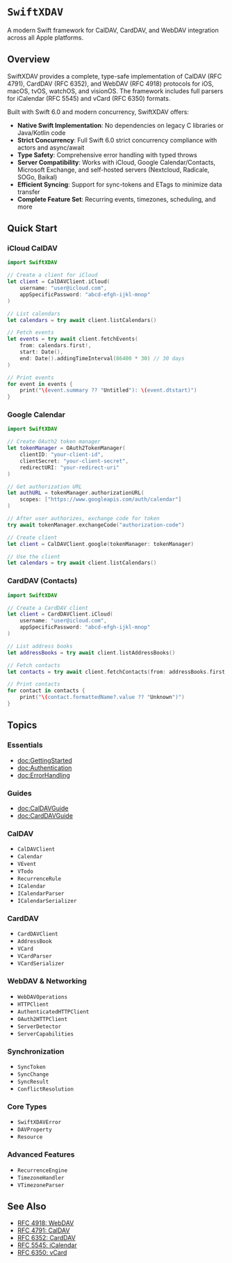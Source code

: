# ``SwiftXDAV``

A modern Swift framework for CalDAV, CardDAV, and WebDAV integration across all Apple platforms.

## Overview

SwiftXDAV provides a complete, type-safe implementation of CalDAV (RFC 4791), CardDAV (RFC 6352), and WebDAV (RFC 4918) protocols for iOS, macOS, tvOS, watchOS, and visionOS. The framework includes full parsers for iCalendar (RFC 5545) and vCard (RFC 6350) formats.

Built with Swift 6.0 and modern concurrency, SwiftXDAV offers:

- **Native Swift Implementation**: No dependencies on legacy C libraries or Java/Kotlin code
- **Strict Concurrency**: Full Swift 6.0 strict concurrency compliance with actors and async/await
- **Type Safety**: Comprehensive error handling with typed throws
- **Server Compatibility**: Works with iCloud, Google Calendar/Contacts, Microsoft Exchange, and self-hosted servers (Nextcloud, Radicale, SOGo, Baikal)
- **Efficient Syncing**: Support for sync-tokens and ETags to minimize data transfer
- **Complete Feature Set**: Recurring events, timezones, scheduling, and more

## Quick Start

### iCloud CalDAV

```swift
import SwiftXDAV

// Create a client for iCloud
let client = CalDAVClient.iCloud(
    username: "user@icloud.com",
    appSpecificPassword: "abcd-efgh-ijkl-mnop"
)

// List calendars
let calendars = try await client.listCalendars()

// Fetch events
let events = try await client.fetchEvents(
    from: calendars.first!,
    start: Date(),
    end: Date().addingTimeInterval(86400 * 30) // 30 days
)

// Print events
for event in events {
    print("\(event.summary ?? "Untitled"): \(event.dtstart)")
}
```

### Google Calendar

```swift
import SwiftXDAV

// Create OAuth2 token manager
let tokenManager = OAuth2TokenManager(
    clientID: "your-client-id",
    clientSecret: "your-client-secret",
    redirectURI: "your-redirect-uri"
)

// Get authorization URL
let authURL = tokenManager.authorizationURL(
    scopes: ["https://www.googleapis.com/auth/calendar"]
)

// After user authorizes, exchange code for token
try await tokenManager.exchangeCode("authorization-code")

// Create client
let client = CalDAVClient.google(tokenManager: tokenManager)

// Use the client
let calendars = try await client.listCalendars()
```

### CardDAV (Contacts)

```swift
import SwiftXDAV

// Create a CardDAV client
let client = CardDAVClient.iCloud(
    username: "user@icloud.com",
    appSpecificPassword: "abcd-efgh-ijkl-mnop"
)

// List address books
let addressBooks = try await client.listAddressBooks()

// Fetch contacts
let contacts = try await client.fetchContacts(from: addressBooks.first!)

// Print contacts
for contact in contacts {
    print("\(contact.formattedName?.value ?? "Unknown")")
}
```

## Topics

### Essentials

- <doc:GettingStarted>
- <doc:Authentication>
- <doc:ErrorHandling>

### Guides

- <doc:CalDAVGuide>
- <doc:CardDAVGuide>

### CalDAV

- ``CalDAVClient``
- ``Calendar``
- ``VEvent``
- ``VTodo``
- ``RecurrenceRule``
- ``ICalendar``
- ``ICalendarParser``
- ``ICalendarSerializer``

### CardDAV

- ``CardDAVClient``
- ``AddressBook``
- ``VCard``
- ``VCardParser``
- ``VCardSerializer``

### WebDAV & Networking

- ``WebDAVOperations``
- ``HTTPClient``
- ``AuthenticatedHTTPClient``
- ``OAuth2HTTPClient``
- ``ServerDetector``
- ``ServerCapabilities``

### Synchronization

- ``SyncToken``
- ``SyncChange``
- ``SyncResult``
- ``ConflictResolution``

### Core Types

- ``SwiftXDAVError``
- ``DAVProperty``
- ``Resource``

### Advanced Features

- ``RecurrenceEngine``
- ``TimezoneHandler``
- ``VTimezoneParser``

## See Also

- [RFC 4918: WebDAV](https://datatracker.ietf.org/doc/html/rfc4918)
- [RFC 4791: CalDAV](https://datatracker.ietf.org/doc/html/rfc4791)
- [RFC 6352: CardDAV](https://datatracker.ietf.org/doc/html/rfc6352)
- [RFC 5545: iCalendar](https://datatracker.ietf.org/doc/html/rfc5545)
- [RFC 6350: vCard](https://datatracker.ietf.org/doc/html/rfc6350)
